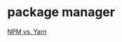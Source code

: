 # package manager

[NPM vs. Yarn](https://www.whitesourcesoftware.com/free-developer-tools/blog/npm-vs-yarn-which-should-you-choose/#:~:text=Yarn%20and%20npm%20have%20more,of%20the%20project's%20working%20directory.&text=Both%20the%20package%20managers%20store%20dependency%20files%20into%20the%20node_modules%20folder)


